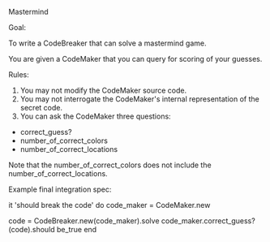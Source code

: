 Mastermind

Goal:

To write a CodeBreaker that can solve a mastermind game.

You are given a CodeMaker that you can query for scoring of your guesses.

Rules:
1. You may not modify the CodeMaker source code.
2. You may not interrogate the CodeMaker's internal representation of the secret code.
3. You can ask the CodeMaker three questions:
- correct_guess?
- number_of_correct_colors
- number_of_correct_locations

Note that the number_of_correct_colors does not include the number_of_correct_locations.

Example final integration spec:

it 'should break the code' do
  code_maker = CodeMaker.new

  code = CodeBreaker.new(code_maker).solve
  code_maker.correct_guess?(code).should be_true
end

